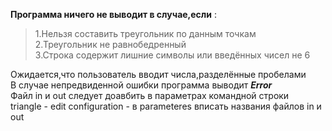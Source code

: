 **Программа ничего не выводит в случае,если** :
>1.Нельзя составить треугольник по данным точкам\
>2.Треугольник не равнобедренный\
>3.Строка содержит лишние символы или введённых чисел не 6

Ожидается,что пользователь вводит числа,разделённые пробелами\
В случае непредвиденной ошибки программа выводит ***Error***\
Файл in и out следует доавбить в параметрах командной строки\
triangle - edit configuration - в parameteres вписать названия файлов in и out
